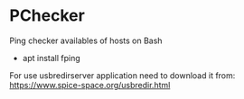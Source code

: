 # PChecker
Ping checker availables of hosts on Bash
- apt install fping

For use usbredirserver application need to download it from:
https://www.spice-space.org/usbredir.html
